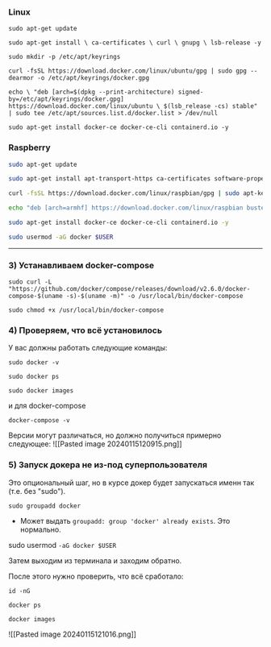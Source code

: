 
### Linux
`sudo apt-get update`

`sudo apt-get install \ ca-certificates \ curl \ gnupg \ lsb-release -y`

`sudo mkdir -p /etc/apt/keyrings`

`curl -fsSL https://download.docker.com/linux/ubuntu/gpg | sudo gpg --dearmor -o /etc/apt/keyrings/docker.gpg`

```
echo \ "deb [arch=$(dpkg --print-architecture) signed-by=/etc/apt/keyrings/docker.gpg] https://download.docker.com/linux/ubuntu \ $(lsb_release -cs) stable" | sudo tee /etc/apt/sources.list.d/docker.list > /dev/null
```


`sudo apt-get install docker-ce docker-ce-cli containerd.io -y`

### Raspberry

```sh
sudo apt-get update
```

```sh
sudo apt-get install apt-transport-https ca-certificates software-properties-common -y
```

```sh
curl -fsSL https://download.docker.com/linux/raspbian/gpg | sudo apt-key add -
```

```sh
echo "deb [arch=armhf] https://download.docker.com/linux/raspbian buster stable" | sudo tee /etc/apt/sources.list.d/docker.list
```

```sh
sudo apt-get install docker-ce docker-ce-cli containerd.io -y
```

```sh
sudo usermod -aG docker $USER
```

---

### 3) Устанавливаем **docker-compose**
`sudo curl -L "https://github.com/docker/compose/releases/download/v2.6.0/docker-compose-$(uname -s)-$(uname -m)" -o /usr/local/bin/docker-compose`

`sudo chmod +x /usr/local/bin/docker-compose`
### 4) Проверяем, что всё установилось

У вас должны работать следующие команды:

`sudo docker -v`

`sudo docker ps`

`sudo docker images`

и для docker-compose

`docker-compose -v`

Версии могут различаться, но должно получиться примерно следующее:
![[Pasted image 20240115120915.png]]


### 5) Запуск докера не из-под суперпользователя

Это опциональный шаг, но в курсе докер будет запускаться именн так (т.е. без "sudo").

`sudo groupadd docker`

* Может выдать `groupadd: group 'docker' already exists`. Это нормально.

sudo usermod `-aG docker $USER`

Затем выходим из терминала и заходим обратно.

После этого нужно проверить, что всё сработало:

`id -nG`

`docker ps`

`docker images`

![[Pasted image 20240115121016.png]]




# 